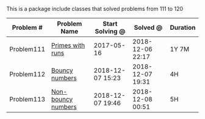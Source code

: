 
This is a package include classes that solved problems from 111 to 120


|   Problem #   | Problem Name  | Start Solving @ |  Solved @ |  Duration  |
| ------------- | ------------- | ------------- | ------------- | ------------- |
|   Problem111  | [Primes with runs](https://projecteuler.net/problem=111)  | 2017-05-16 | 2018-12-06 22:17 | 1Y 7M |
|   Problem112  | [Bouncy numbers](https://projecteuler.net/problem=112)  | 2018-12-07 15:23 | 2018-12-07 19:31 | 4H |
|   Problem113  | [Non-bouncy numbers](https://projecteuler.net/problem=113)  | 2018-12-07 19:46 | 2018-12-08 00:51 | 5H |
